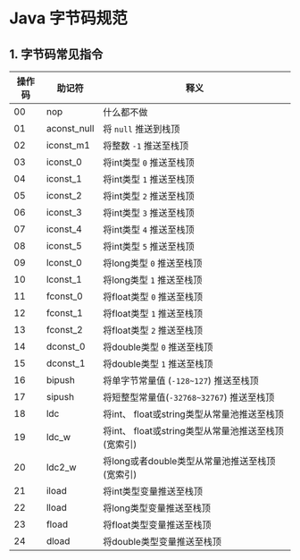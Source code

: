 # Java 字节码规范

## 1. 字节码常见指令
| 操作码 | 助记符 | 释义 |
| ---| --- | --- |
| 00 | nop | 什么都不做|
| 01 | aconst_null | 将 `null` 推送到栈顶 |
| 02 | iconst_m1 | 将整数 `-1` 推送至栈顶 |
| 03 | iconst_0 | 将int类型 `0` 推送至栈顶 |
| 04 | iconst_1 | 将int类型 `1` 推送至栈顶 |
| 05 | iconst_2 | 将int类型 `2` 推送至栈顶 |
| 06 | iconst_3 | 将int类型 `3` 推送至栈顶 |
| 07 | iconst_4 | 将int类型 `4` 推送至栈顶 |
| 08 | iconst_5 | 将int类型 `5` 推送至栈顶 |
| 09 | lconst_0 | 将long类型 `0` 推送至栈顶 |
| 10 | lconst_1 | 将long类型 `1` 推送至栈顶 |
| 11 | fconst_0 | 将float类型 `0` 推送至栈顶 |
| 12 | fconst_1 | 将float类型 `1` 推送至栈顶 |
| 13 | fconst_2 | 将float类型 `2` 推送至栈顶 |
| 14 | dconst_0 | 将double类型 `0` 推送至栈顶 |
| 15 | dconst_1 | 将double类型 `1` 推送至栈顶 |
| 16 | bipush | 将单字节常量值 (`-128~127`) 推送至栈顶 |
| 17 | sipush | 将短整型常量值(`-32768~32767`) 推送至栈顶 |
| 18 | ldc | 将int、 float或string类型从常量池推送至栈顶 |
| 19 | ldc_w | 将int、 float或string类型从常量池推送至栈顶(宽索引) |
| 20 | ldc2_w | 将long或者double类型从常量池推送至栈顶(宽索引) |
| 21 | iload | 将int类型变量推送至栈顶 |
| 22 | lload | 将long类型变量推送至栈顶 |
| 23 | fload | 将float类型变量推送至栈顶 |
| 24 | dload | 将double类型变量推送至栈顶 |

